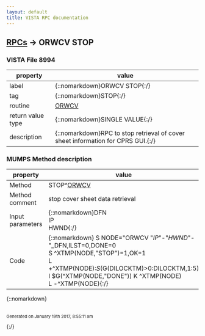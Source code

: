 ```yaml
---
layout: default
title: VISTA RPC documentation
---
```




## [RPCs](TableOfContent.md) &#8594; ORWCV STOP 



### VISTA File 8994 


 property | value 
--- | --- 
 label | {::nomarkdown}ORWCV STOP{:/}
 tag | {::nomarkdown}STOP{:/}
 routine | [ORWCV](http://code.osehra.org/dox/Routine_ORWCV_source.html)
 return value type | {::nomarkdown}SINGLE VALUE{:/}
 description | {::nomarkdown}RPC to stop retrieval of cover sheet information for CPRS GUI.{:/}


### MUMPS Method description

 property | value 
 --- | --- 
 Method | STOP^[ORWCV](http://code.osehra.org/dox/Routine_ORWCV_source.html)
 Method comment | stop cover sheet data retrieval
 Input parameters | {::nomarkdown}DFN<br>IP<br>HWND{:/}
 Code | {::nomarkdown}  S NODE="ORWCV "_IP_"-"_HWND_"-"_DFN,ILST=0,DONE=0<br> S ^XTMP(NODE,"STOP")=1,OK=1<br> L +^XTMP(NODE):$S($G(DILOCKTM)>0:DILOCKTM,1:5)<br> I $G(^XTMP(NODE,"DONE")) K ^XTMP(NODE)<br> L -^XTMP(NODE){:/}

{::nomarkdown} <br/><br/><p style="font-size: 11px">Generated on January 19th 2017, 8:55:11 am</p>{:/}